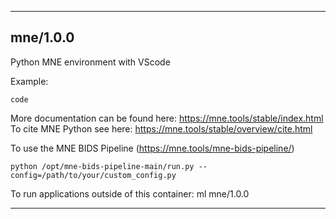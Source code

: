 
----------------------------------
## mne/1.0.0 ##
Python MNE environment with VScode

Example:
```
code 
```

More documentation can be found here: https://mne.tools/stable/index.html
To cite MNE Python see here: https://mne.tools/stable/overview/cite.html


To use the MNE BIDS Pipeline (https://mne.tools/mne-bids-pipeline/)
```
python /opt/mne-bids-pipeline-main/run.py --config=/path/to/your/custom_config.py 
```

To run applications outside of this container: ml mne/1.0.0

----------------------------------
